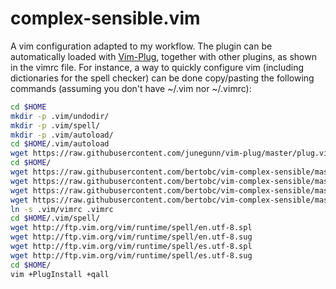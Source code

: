 # complex-sensible.vim

A vim configuration adapted to my workflow. The plugin can be automatically loaded with [Vim-Plug](https://github.com/junegunn/vim-plug), together with other plugins, as shown in the vimrc file. For instance, a way to quickly configure vim (including dictionaries for the spell checker) can be done copy/pasting the following commands (assuming you don't have ~/.vim nor ~/.vimrc):

```bash
cd $HOME
mkdir -p .vim/undodir/
mkdir -p .vim/spell/
mkdir -p .vim/autoload/
cd $HOME/.vim/autoload
wget https://raw.githubusercontent.com/junegunn/vim-plug/master/plug.vim
cd $HOME/
wget https://raw.githubusercontent.com/bertobc/vim-complex-sensible/master/vimrc -O .vim/vimrc
wget https://raw.githubusercontent.com/bertobc/vim-complex-sensible/master/.gitconfig
wget https://raw.githubusercontent.com/bertobc/vim-complex-sensible/master/.tmux.conf.linux .tmux.conf
wget https://raw.githubusercontent.com/bertobc/vim-complex-sensible/master/.tmux.conf.windows .tmux.conf
ln -s .vim/vimrc .vimrc
cd $HOME/.vim/spell/
wget http://ftp.vim.org/vim/runtime/spell/en.utf-8.spl
wget http://ftp.vim.org/vim/runtime/spell/en.utf-8.sug
wget http://ftp.vim.org/vim/runtime/spell/es.utf-8.spl
wget http://ftp.vim.org/vim/runtime/spell/es.utf-8.sug
cd $HOME/
vim +PlugInstall +qall
```


